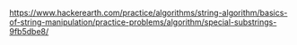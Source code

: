 https://www.hackerearth.com/practice/algorithms/string-algorithm/basics-of-string-manipulation/practice-problems/algorithm/special-substrings-9fb5dbe8/

